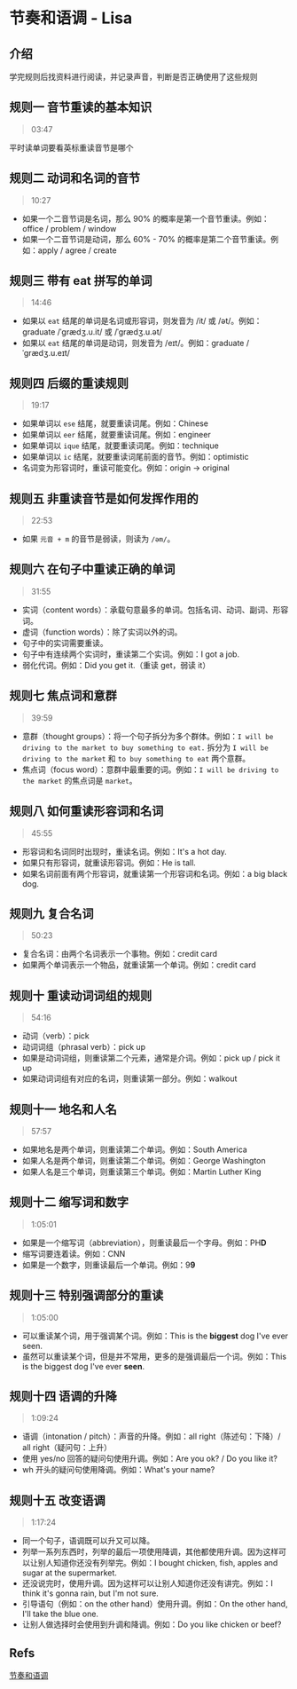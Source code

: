 # 节奏和语调 - Lisa

## 介绍

学完规则后找资料进行阅读，并记录声音，判断是否正确使用了这些规则

## 规则一 音节重读的基本知识

> 03:47

平时读单词要看英标重读音节是哪个

## 规则二 动词和名词的音节

> 10:27

- 如果一个二音节词是名词，那么 90% 的概率是第一个音节重读。例如：office / problem / window
- 如果一个二音节词是动词，那么 60% - 70% 的概率是第二个音节重读。例如：apply / agree / create

## 规则三 带有 eat 拼写的单词

> 14:46

- 如果以 `eat` 结尾的单词是名词或形容词，则发音为 /it/ 或 /ət/。例如：graduate /ˈɡrædʒ.u.it/ 或 /ˈɡrædʒ.u.ət/
- 如果以 `eat` 结尾的单词是动词，则发音为 /eɪt/。例如：graduate /ˈɡrædʒ.u.eɪt/

## 规则四 后缀的重读规则

> 19:17

- 如果单词以 `ese` 结尾，就要重读词尾。例如：Chinese
- 如果单词以 `eer` 结尾，就要重读词尾。例如：engineer
- 如果单词以 `ique` 结尾，就要重读词尾。例如：technique
- 如果单词以 `ic` 结尾，就要重读词尾前面的音节。例如：optimistic
- 名词变为形容词时，重读可能变化。例如：origin -> original

## 规则五 非重读音节是如何发挥作用的

> 22:53

- 如果 `元音 + m` 的音节是弱读，则读为 `/əm/`。

## 规则六 在句子中重读正确的单词

> 31:55

- 实词（content words）：承载句意最多的单词。包括名词、动词、副词、形容词。
- 虚词（function words）：除了实词以外的词。
- 句子中的实词需要重读。
- 句子中有连续两个实词时，重读第二个实词。例如：I got a job.
- 弱化代词。例如：Did you get it.（重读 get，弱读 it）

## 规则七 焦点词和意群

> 39:59

- 意群（thought groups）：将一个句子拆分为多个群体。例如：`I will be driving to the market to buy something to eat.` 拆分为 `I will be driving to the market` 和 `to buy something to eat` 两个意群。
- 焦点词（focus word）：意群中最重要的词。例如：`I will be driving to the market` 的焦点词是 `market`。

## 规则八 如何重读形容词和名词

> 45:55

- 形容词和名词同时出现时，重读名词。例如：It's a hot day.
- 如果只有形容词，就重读形容词。例如：He is tall.
- 如果名词前面有两个形容词，就重读第一个形容词和名词。例如：a big black dog.

## 规则九 复合名词

> 50:23

- 复合名词：由两个名词表示一个事物。例如：credit card
- 如果两个单词表示一个物品，就重读第一个单词。例如：credit card

## 规则十 重读动词词组的规则

> 54:16

- 动词（verb）：pick
- 动词词组（phrasal verb）：pick up
- 如果是动词词组，则重读第二个元素，通常是介词。例如：pick up / pick it up
- 如果动词词组有对应的名词，则重读第一部分。例如：walkout

## 规则十一 地名和人名

> 57:57

- 如果地名是两个单词，则重读第二个单词。例如：South America
- 如果人名是两个单词，则重读第二个单词。例如：George Washington
- 如果人名是三个单词，则重读第三个单词。例如：Martin Luther King

## 规则十二 缩写词和数字

> 1:05:01

- 如果是一个缩写词（abbreviation），则重读最后一个字母。例如：PH**D**
- 缩写词要连着读。例如：CNN
- 如果是一个数字，则重读最后一个单词。例如：9**9**

## 规则十三 特别强调部分的重读

> 1:05:00

- 可以重读某个词，用于强调某个词。例如：This is the **biggest** dog I've ever seen.
- 虽然可以重读某个词，但是并不常用，更多的是强调最后一个词。例如：This is the biggest dog I've ever **seen**.

## 规则十四 语调的升降

> 1:09:24

- 语调（intonation / pitch）：声音的升降。例如：all right（陈述句：下降）/ all right（疑问句：上升）
- 使用 yes/no 回答的疑问句使用升调。例如：Are you ok? / Do you like it?
- wh 开头的疑问句使用降调。例如：What's your name?

## 规则十五 改变语调

> 1:17:24

- 同一个句子，语调既可以升又可以降。
- 列举一系列东西时，列举的最后一项使用降调，其他都使用升调。因为这样可以让别人知道你还没有列举完。例如：I bought chicken, fish, apples and sugar at the supermarket.
- 还没说完时，使用升调。因为这样可以让别人知道你还没有讲完。例如：I think it's gonna rain, but I'm not sure.
- 引导语句（例如：on the other hand）使用升调。例如：On the other hand, I'll take the blue one.
- 让别人做选择时会使用到升调和降调。例如：Do you like chicken or beef?

## Refs

[节奏和语调](https://www.bilibili.com/video/BV1Xr4y1N76H?p=3&share_source=copy_web)
